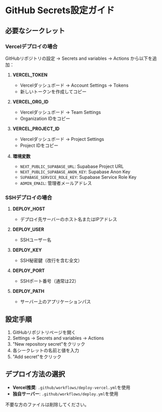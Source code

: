# GitHub Secrets設定ガイド

## 必要なシークレット

### Vercelデプロイの場合

GitHubリポジトリの設定 → Secrets and variables → Actions から以下を追加：

1. **VERCEL_TOKEN**
   - Vercelダッシュボード → Account Settings → Tokens
   - 新しいトークンを作成してコピー

2. **VERCEL_ORG_ID**
   - Vercelダッシュボード → Team Settings
   - Organization IDをコピー

3. **VERCEL_PROJECT_ID**
   - Vercelダッシュボード → Project Settings
   - Project IDをコピー

4. **環境変数**
   - `NEXT_PUBLIC_SUPABASE_URL`: Supabase Project URL
   - `NEXT_PUBLIC_SUPABASE_ANON_KEY`: Supabase Anon Key
   - `SUPABASE_SERVICE_ROLE_KEY`: Supabase Service Role Key
   - `ADMIN_EMAIL`: 管理者メールアドレス

### SSHデプロイの場合

1. **DEPLOY_HOST**
   - デプロイ先サーバーのホスト名またはIPアドレス

2. **DEPLOY_USER**
   - SSHユーザー名

3. **DEPLOY_KEY**
   - SSH秘密鍵（改行を含む全文）

4. **DEPLOY_PORT**
   - SSHポート番号（通常は22）

5. **DEPLOY_PATH**
   - サーバー上のアプリケーションパス

## 設定手順

1. GitHubリポジトリページを開く
2. Settings → Secrets and variables → Actions
3. "New repository secret"をクリック
4. 各シークレットの名前と値を入力
5. "Add secret"をクリック

## デプロイ方法の選択

- **Vercel推奨**: `.github/workflows/deploy-vercel.yml`を使用
- **独自サーバー**: `.github/workflows/deploy.yml`を使用

不要な方のファイルは削除してください。